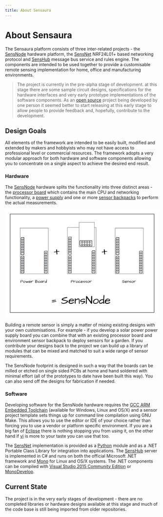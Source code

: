```yaml
---
title: About Sensaura
---
```

# About Sensaura

The Sensaura platform consists of three inter-related projects - the [SensNode](/pages/sensnode/about.html) hardware
platform, the [SensNet](/pages/sensnet/about.html) NRF24L01+ based networking protocol and [SensHub](/pages/senshub/about.html)
message bus service and rules engine. The components are intended to be used together to provide a customisable remote sensing
implementation for home, office and manufacturing environments.

> The project is currently in the pre-alpha stage of development. at this stage there are some sample circuit designs,
> specifications for the hardware interfaces and very early prototype implementations of the software components. As an
> [open source](http://creativecommons.org/licenses/by-sa/3.0/) project being developed by one person it seemed better
> to start releasing at this early stage to allow people to provide feedback and, hopefully, contribute to the development.

## Design Goals

All elements of the framework are intended to be easily built, modified and extended by makers and hobbyists who may
not have access to professional level or commercial resources. The framework adopts a very modular approach for both
hardware and software components allowing you to concentrate on a single aspect to achieve the desired end result.

### Hardware

The [SensNode](/pages/sensnode/about.html) hardware splits the functionality into three distinct areas - the
[processor board](/pages/sensnode/cpuboard.html) which contains the main CPU and networking functionality, a
[power supply](/pages/sensnode/powerboard.html) and one or more [sensor backpacks](/pages/sensnode/backpack.html) to
perform the actual measurements.

![Module interaction](/images/diagrams/hardware_modules.png)

Building a remote sensor is simply a matter of mixing existing designs with your own customisations. For example -
if you develop a solar power power supply board you can combine that with an existing processor board and environment
sensor backpack to deploy sensors for a garden. If you contribute your designs back to the project we can build up a
library of modules that can be mixed and matched to suit a wide range of sensor requirements.

The SensNode footprint is designed in such a way that the boards can be milled or etched on single sided PCBs at home
and hand soldered with minimal effort (all of the prototypes to date have been built this way). You can also send off
the designs for fabrication if needed.

### Software

Developing software for the SensNode hardware requires the [GCC ARM Embedded Toolchain](https://launchpad.net/gcc-arm-embedded)
(available for Windows, Linux and OS/X) and a sensor project template sets things up for command line compilation using
GNU Make. This allows you to use the editor or IDE of your choice rather than forcing you to use a vendor or platform
specific environment. If you are a big fan of [Eclipse](https://eclipse.org/) there is nothing stopping you from using it, on the other
hand if [vi](http://www.vim.org/) is more to your taste you can use that too.

The [SensNet](/pages/sensnet/about.html) implementation is provided as a [Python](https://www.python.org/) module and
as a .NET Portable Class Library for integration into applications. The [SensHub](/pages/senshub/about.html) server is
implemented in C# and runs on both the official Microsoft .NET framework and [Mono](http://www.mono-project.com/) for
Linux and OS/X systems. The .NET components can be compiled with [Visual Studio 2015 Community Edition](https://www.visualstudio.com/products/visual-studio-community-vs)
or [MonoDevelop](http://www.monodevelop.com/).

## Current State

The project is in the very early stages of development - there are no completed libraries or hardware designs available
at this stage and much of the code base is still being imported from older repositories.
